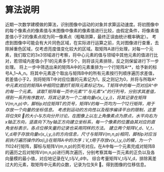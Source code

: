# 算法说明
近期一次数学建模做的算法，识别图像中运动的对象并求算运动速度。将初图像中的每个像素点的像素值与末图像中像素的像素值进行比较，由假定条件，将像素值差值小于2的像素点视为同一像素点（粗略测算，最终正误由统计概率确定）。
考虑到图像中可能会有大片同色区域，在实际进行运算之前，先对图像进行查重，去除掉重色区域，仅考虑亮度值变化较大的区域。取矩阵A进行处理，对每一个元素，我们取它的3x3邻域进行考察，将中心元素的值与领域中其他元素的值进行比对，若领域内差值小于1的元素多于5个，则将该元素排除，反之则保留进行下一步处理。
将上一步中筛选出来的矩阵A中的元素重排为一个行矩阵A^*，给予新的标号A_1~A_n。将其中元素逐个取出与矩阵B中的所有元素按行列顺序遍历求差值，若差值小于2，则将矩阵T中对应位置的元素记为1，反之则记为0，并将与所取A^*中元素对应的矩阵A中相同位置的T矩阵元素标记为x。T矩阵中的每一页对应A^*中的每一个元素。
读取T矩阵每一页中元素“1”与元素“x”的行列号，分别求其差值，得到一系列有序数对，将其记录为一个二维向量v(x_i,y_i)，将其记录在矩阵V(m,n,p)中，脚标p对应矩阵T的页号，矩阵V的每一页均为一个1*2行矩阵，用于存放一个向量的坐标信息。
考虑到运动的方向性以及程序编译平台的限制，这里将位矢R ⃗的大小与方向分开讨论。在图像上以左上角像素点为原点，水平向右为x轴正方向，竖直向下为y轴正方向建立坐标系，每一个像素的位置由其对应的直角坐标表示，各点位移矢量的记录也采用同样的方法。
建立两个矩阵V_d、V_t，V_d用于存放向量v(x_i,y_i)的方向信息，尺寸与矩阵V(m,n,p)相同，脚标p对应当前执行遍历操作的a(i,j)在矩阵A中的次序；V_t用于存放v(x_i,y_i)的模，为一个1*1024行矩阵，脚标与矩阵V(m,n,p)的页号对应。在A中每一个元素完成对矩阵B的遍历之后对矩阵V(m,n,p)进行两次遍历，分别考察其每一页元素的正负以及各向量模的最小值，对应地记录在V_t与V_d中。
综合考量矩阵V_t与V_d，排除离差过大的元素，取矩阵中元素的众数，记录为位矢R ⃗。得到图像的位移信息。

